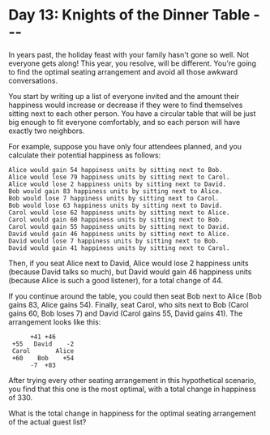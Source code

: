 # Day 13: Knights of the Dinner Table ---

In years past, the holiday feast with your family hasn't gone so well. Not
everyone gets along! This year, you resolve, will be different. You're going to
find the optimal seating arrangement and avoid all those awkward conversations.

You start by writing up a list of everyone invited and the amount their
happiness would increase or decrease if they were to find themselves sitting
next to each other person. You have a circular table that will be just big
enough to fit everyone comfortably, and so each person will have exactly two
neighbors.

For example, suppose you have only four attendees planned, and you calculate
their potential happiness as follows:

    Alice would gain 54 happiness units by sitting next to Bob.
    Alice would lose 79 happiness units by sitting next to Carol.
    Alice would lose 2 happiness units by sitting next to David.
    Bob would gain 83 happiness units by sitting next to Alice.
    Bob would lose 7 happiness units by sitting next to Carol.
    Bob would lose 63 happiness units by sitting next to David.
    Carol would lose 62 happiness units by sitting next to Alice.
    Carol would gain 60 happiness units by sitting next to Bob.
    Carol would gain 55 happiness units by sitting next to David.
    David would gain 46 happiness units by sitting next to Alice.
    David would lose 7 happiness units by sitting next to Bob.
    David would gain 41 happiness units by sitting next to Carol.

Then, if you seat Alice next to David, Alice would lose 2 happiness units
(because David talks so much), but David would gain 46 happiness units (because
Alice is such a good listener), for a total change of 44.

If you continue around the table, you could then seat Bob next to Alice (Bob
gains 83, Alice gains 54). Finally, seat Carol, who sits next to Bob (Carol
gains 60, Bob loses 7) and David (Carol gains 55, David gains 41). The
arrangement looks like this:

          +41 +46
     +55   David    -2
     Carol       Alice
     +60    Bob    +54
          -7  +83

After trying every other seating arrangement in this hypothetical scenario, you
find that this one is the most optimal, with a total change in happiness of
330.

What is the total change in happiness for the optimal seating arrangement of
the actual guest list?
